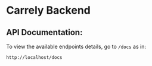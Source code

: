 # Carrely Backend

## API Documentation:

To view the available endpoints details, go to `/docs` as in:

`http://localhost/docs`